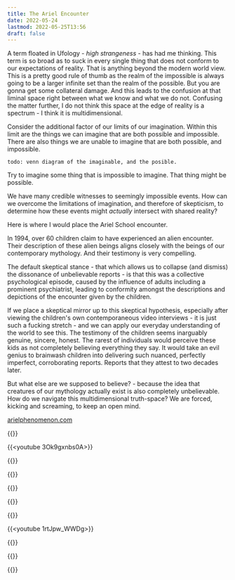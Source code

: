 ```yaml
---
title: The Ariel Encounter
date: 2022-05-24
lastmod: 2022-05-25T13:56
draft: false
---
```


A term floated in Ufology - *high strangeness* - has had me thinking.  This term is so broad as to suck in every single thing that does not conform to our expectations of reality.  That is anything beyond the modern world view.  This is  a pretty good rule of thumb as the realm of the impossible is always going to be a larger infinite set than the realm of the possible.  But you are gonna get some collateral damage.  And this leads to the confusion at that liminal space right between what we know and what we do not.  Confusing the matter further, I do not think this space at the edge of reality is a spectrum - I think it is multidimensional.

Consider the additional factor of our limits of our imagination.  Within this limit are the things we can imagine that are both possible and impossible.  There are also things we are unable to imagine that are both possible, and impossible.

```
todo: venn diagram of the imaginable, and the posible.
```

Try to imagine some thing that is impossible to imagine.  That thing might be possible.

We have many credible witnesses to seemingly impossible events.  How can we overcome the limitations of imagination, and therefore of skepticism, to determine how these events might *actually* intersect with shared reality?

Here is where I would place the Ariel School encounter.

In 1994, over 60 children claim to have experienced an alien encounter.  Their description of these alien beings aligns closely with the beings of our contemporary mythology. And their testimony is very compelling.

The default skeptical stance - that which allows us to collapse (and dismiss) the dissonance of unbelievable reports - is that this was a collective psychological episode, caused by the influence of adults including a prominent psychiatrist, leading to conformity amongst the descriptions and depictions of the encounter given by the children.

If we place a skeptical mirror up to this skeptical hypothesis, especially after viewing the children's own contemporaneous video interviews  - it is just such a fucking stretch - and we can apply our everyday understanding of the world to see this.  The testimony of the children seems inarguably genuine, sincere, honest.  The rarest of individuals would perceive these kids as not completely believing everything they say.   It would take an evil genius to brainwash children into delivering such nuanced,  perfectly imperfect, corroborating reports.  Reports that they attest to two decades later.

But what else are we supposed to believe? - because the idea that creatures of our mythology actually exist is also completely unbelievable.  How do we navigate this multidimensional truth-space?  We are forced, kicking and screaming, to keep an open mind.

[arielphenomenon.com](https://arielphenomenon.com/)

{{<youtube XlNcr0FtL-s>}}

{{<youtube 3Ok9gxnbs0A>}}

{{<youtube h1r6KKZw0-M>}}

{{<youtube LDF8uMWXGHE>}}

{{<youtube FpV5uue5TIo>}}

{{<youtube IsvS-ld3-38>}}

{{<youtube CYB6drPdWwQ>}}

{{<youtube 1rtJpw_WWDg>}}

{{<youtube BAz6N5R4YlQ>}}

{{<youtube UCqVpwg0oPc>}}

{{<youtube Vw_DMXEZt6Q>}}

